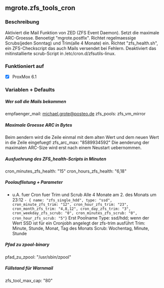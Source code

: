 ## mgrote.zfs_tools_cron

### Beschreibung
Aktiviert die Mail Funktion von ZED (ZFS Event Daemon).
Setzt die maximale ARC-Groesse.
Benoetigt "mgrote.postfix".
Richtet regelmaessige Scrubs(jeden Sonntag) und Trim(alle 4 Monate) ein.
Richtet "zfs_health.sh", ein ZFS-Checkscript das auch Mails versendet bei Fehlern.
Deaktiviert das mitinstallierte scrub-Script in /etc/cron.d/zfsutils-linux.

### Funktioniert auf
- [x] ProxMox 6.1

### Variablen + Defaults
##### Wer soll die Mails bekommen
empfaenger_mail: michael.grote@posteo.de
zfs_pools: zfs_vm_mirror
##### Maximale Groesse ARC in Bytes
Beim aendern wird die Zeile einmal mit dem alten Wert und dem neuen Wert in die Zeile eingefuegt!
zfs_arc_max: "8589934592"
Die aenderung der maximalen ARC-Size wird erst nach einem Neustart uebernommen.
##### Ausfuehrung des ZFS_health-Scripts in Minuten
cron_minutes_zfs_health: "15"
cron_hours_zfs_health: "6,18"
##### Poolauflistung + Parameter
- u.A. fuer Cron fuer Trim und Scrub
Alle 4 Monate am 2. des Monats um 23:12
``- { name: "zfs_single_hdd", type: "ssd", cron_minute_zfs_trim: "12", cron_hour_zfs_trim: "23", cron_month_zfs_trim: "4,8,12", cron_day_zfs_trim: "3", cron_weekday_zfs_scrub: "0", cron_minutes_zfs_scrub: "0", cron_hour_zfs_scrub: "5"}``
Erst Poolname
Type: ssd/hdd; wenn der Wert SSD ist für ein Cronjobh angelegt der zfs-trim ausführt
Trim: Minute, Stunde, Monat, Tag des Monats
Scrub: Wochentag, Minute, Stunde
##### Pfad zu zpool-binary
pfad_zu_zpool: "/usr/sbin/zpool"
##### Füllstand für Warnmail
zfs_tool_max_cap: "80"
